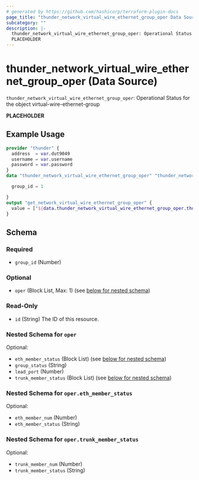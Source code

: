 ```yaml
---
# generated by https://github.com/hashicorp/terraform-plugin-docs
page_title: "thunder_network_virtual_wire_ethernet_group_oper Data Source - terraform-provider-thunder"
subcategory: ""
description: |-
  thunder_network_virtual_wire_ethernet_group_oper: Operational Status for the object virtual-wire-ethernet-group
  PLACEHOLDER
---
```


# thunder_network_virtual_wire_ethernet_group_oper (Data Source)

`thunder_network_virtual_wire_ethernet_group_oper`: Operational Status for the object virtual-wire-ethernet-group

__PLACEHOLDER__

## Example Usage

```terraform
provider "thunder" {
  address  = var.dut9049
  username = var.username
  password = var.password
}
data "thunder_network_virtual_wire_ethernet_group_oper" "thunder_network_virtual_wire_ethernet_group_oper" {

  group_id = 1

}
output "get_network_virtual_wire_ethernet_group_oper" {
  value = ["${data.thunder_network_virtual_wire_ethernet_group_oper.thunder_network_virtual_wire_ethernet_group_oper}"]
}
```

<!-- schema generated by tfplugindocs -->
## Schema

### Required

- `group_id` (Number)

### Optional

- `oper` (Block List, Max: 1) (see [below for nested schema](#nestedblock--oper))

### Read-Only

- `id` (String) The ID of this resource.

<a id="nestedblock--oper"></a>
### Nested Schema for `oper`

Optional:

- `eth_member_status` (Block List) (see [below for nested schema](#nestedblock--oper--eth_member_status))
- `group_status` (String)
- `lead_port` (Number)
- `trunk_member_status` (Block List) (see [below for nested schema](#nestedblock--oper--trunk_member_status))

<a id="nestedblock--oper--eth_member_status"></a>
### Nested Schema for `oper.eth_member_status`

Optional:

- `eth_member_num` (Number)
- `eth_member_status` (String)


<a id="nestedblock--oper--trunk_member_status"></a>
### Nested Schema for `oper.trunk_member_status`

Optional:

- `trunk_member_num` (Number)
- `trunk_member_status` (String)



